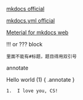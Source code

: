 [mkdocs official](https://github.com/squidfunk/mkdocs-material/)

[mkdocs.yml official](https://github.com/squidfunk/mkdocs-material/blob/master/mkdocs.yml)

[Meterial for mkdocs web](https://squidfunk.github.io/mkdocs-material/)

!!! or ??? block

    里面不能有#标题，题目得用双引号

annotate

Hello world (1)
{ .annotate }

    1.  I love you, CS!